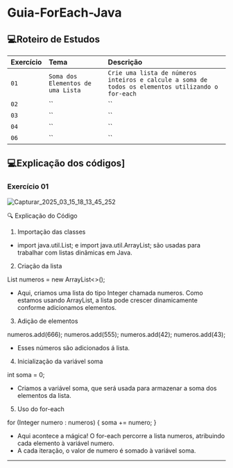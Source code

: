 # Guia-ForEach-Java


## 💻Roteiro de Estudos
| Exercício | Tema  | Descrição |
| :---------------- | :--------- | :--------- |
| `01` | `Soma dos Elementos de uma Lista` | `Crie uma lista de números inteiros e calcule a soma de todos os elementos utilizando o for-each` |]
| `02` | `` | `` |
| `03` | `` | `` |
| `04` | `` | `` |
| `06` | `` | `` |


## 💻Explicação dos códigos]


### Exercício 01 
![Capturar_2025_03_15_18_13_45_252](https://github.com/user-attachments/assets/c159e0d9-c9bd-4de9-b1f3-aba3b78fa2b8)

🔍 Explicação do Código
1. Importação das classes

- import java.util.List; e import java.util.ArrayList; são usadas para trabalhar com listas dinâmicas em Java.

2. Criação da lista

List<Integer> numeros = new ArrayList<>();

- Aqui, criamos uma lista do tipo Integer chamada numeros. Como estamos usando ArrayList, a lista pode crescer dinamicamente conforme adicionamos elementos.

3. Adição de elementos

numeros.add(666);
numeros.add(555);
numeros.add(42);
numeros.add(43);
- Esses números são adicionados á lista.

4. Inicialização da variável soma

int soma = 0;

- Criamos a variável soma, que será usada para armazenar a soma dos elementos da lista.

5. Uso do for-each
   
for (Integer numero : numeros) {
    soma += numero;
}

- Aqui acontece a mágica! O for-each percorre a lista numeros, atribuindo cada elemento à variável numero.
- A cada iteração, o valor de numero é somado à variável soma.

---------------------------------------------------------------------------------------------------------------------------


